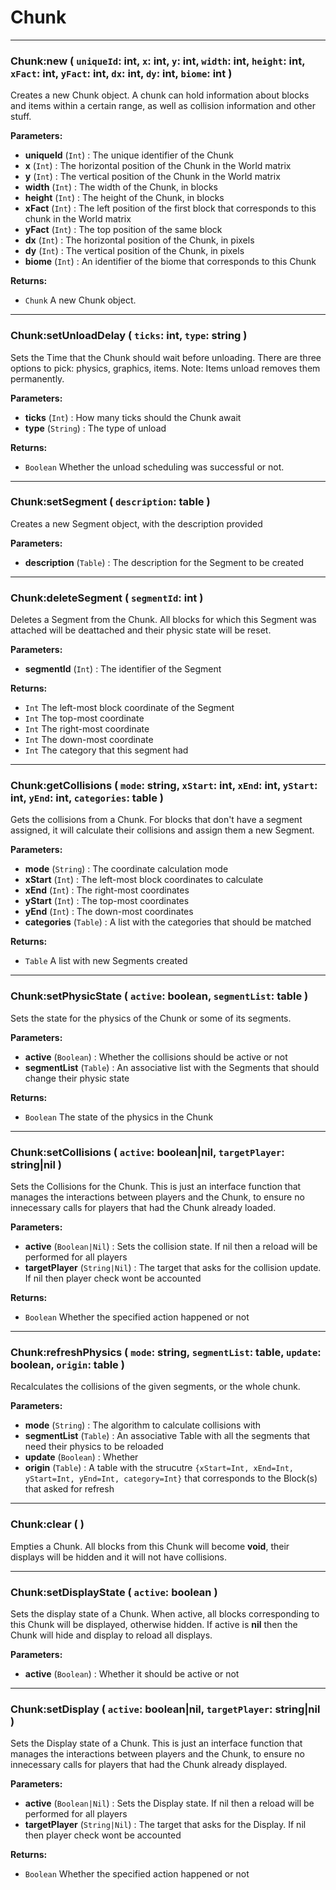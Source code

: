 # Chunk

---

### **Chunk:new** ( `uniqueId`: int, `x`: int, `y`: int, `width`: int, `height`: int, `xFact`: int, `yFact`: int, `dx`: int, `dy`: int, `biome`: int )
Creates a new Chunk object. A chunk can hold information about blocks and items within a certain range, as well as collision information and other stuff.


**Parameters:**
- **uniqueId** (`Int`) : The unique identifier of the Chunk
- **x** (`Int`) : The horizontal position of the Chunk in the World matrix
- **y** (`Int`) : The vertical position of the Chunk in the World matrix
- **width** (`Int`) : The width of the Chunk, in blocks
- **height** (`Int`) : The height of the Chunk, in blocks
- **xFact** (`Int`) : The left position of the first block that corresponds to this chunk in the World matrix
- **yFact** (`Int`) : The top position of the same block
- **dx** (`Int`) : The horizontal position of the Chunk, in pixels
- **dy** (`Int`) : The vertical position of the Chunk, in pixels
- **biome** (`Int`) : An identifier of the biome that corresponds to this Chunk


**Returns:**
- `Chunk` A new Chunk object.

---

### **Chunk:setUnloadDelay** ( `ticks`: int, `type`: string )
Sets the Time that the Chunk should wait before unloading. There are three options to pick: physics, graphics, items. Note: Items unload removes them permanently.


**Parameters:**
- **ticks** (`Int`) : How many ticks should the Chunk await
- **type** (`String`) : The type of unload


**Returns:**
- `Boolean` Whether the unload scheduling was successful or not.

---

### **Chunk:setSegment** ( `description`: table )
Creates a new Segment object, with the description provided 


**Parameters:**
- **description** (`Table`) : The description for the Segment to be created

---

### **Chunk:deleteSegment** ( `segmentId`: int )
Deletes a Segment from the Chunk. All blocks for which this Segment was attached will be deattached and their physic state will be reset.


**Parameters:**
- **segmentId** (`Int`) : The identifier of the Segment


**Returns:**
- `Int` The left-most block coordinate of the Segment
- `Int` The top-most coordinate
- `Int` The right-most coordinate
- `Int` The down-most coordinate
- `Int` The category that this segment had

---

### **Chunk:getCollisions** ( `mode`: string, `xStart`: int, `xEnd`: int, `yStart`: int, `yEnd`: int, `categories`: table )
Gets the collisions from a Chunk. For blocks that don't have a segment assigned, it will calculate their collisions and assign them a new Segment.


**Parameters:**
- **mode** (`String`) : The coordinate calculation mode
- **xStart** (`Int`) : The left-most block coordinates to calculate
- **xEnd** (`Int`) : The right-most coordinates
- **yStart** (`Int`) : The top-most coordinates
- **yEnd** (`Int`) : The down-most coordinates
- **categories** (`Table`) : A list with the categories that should be matched


**Returns:**
- `Table` A list with new Segments created

---

### **Chunk:setPhysicState** ( `active`: boolean, `segmentList`: table )
Sets the state for the physics of the Chunk or some of its segments. 


**Parameters:**
- **active** (`Boolean`) : Whether the collisions should be active or not
- **segmentList** (`Table`) : An associative list with the Segments that should change their physic state


**Returns:**
- `Boolean` The state of the physics in the Chunk

---

### **Chunk:setCollisions** ( `active`: boolean|nil, `targetPlayer`: string|nil )
Sets the Collisions for the Chunk. This is just an interface function that manages the interactions between players and the Chunk, to ensure no innecessary calls for players that had the Chunk already loaded.


**Parameters:**
- **active** (`Boolean|Nil`) : Sets the collision state. If nil then a reload will be performed for all players
- **targetPlayer** (`String|Nil`) : The target that asks for the collision update. If nil then player check wont be accounted


**Returns:**
- `Boolean` Whether the specified action happened or not

---

### **Chunk:refreshPhysics** ( `mode`: string, `segmentList`: table, `update`: boolean, `origin`: table )
Recalculates the collisions of the given segments, or the whole chunk. 


**Parameters:**
- **mode** (`String`) : The algorithm to calculate collisions with
- **segmentList** (`Table`) : An associative Table with all the segments that need their physics to be reloaded
- **update** (`Boolean`) : Whether 
- **origin** (`Table`) : A table with the strucutre `{xStart=Int, xEnd=Int, yStart=Int, yEnd=Int, category=Int}` that corresponds to the Block(s) that asked for refresh

---

### **Chunk:clear** (  )
Empties a Chunk. All blocks from this Chunk will become **void**, their displays will be hidden and it will not have collisions.

---

### **Chunk:setDisplayState** ( `active`: boolean )
Sets the display state of a Chunk. When active, all blocks corresponding to this Chunk will be displayed, otherwise hidden. If active is **nil** then the Chunk will hide and display to reload all displays.


**Parameters:**
- **active** (`Boolean`) : Whether it should be active or not

---

### **Chunk:setDisplay** ( `active`: boolean|nil, `targetPlayer`: string|nil )
Sets the Display state of a Chunk. This is just an interface function that manages the interactions between players and the Chunk, to ensure no innecessary calls for players that had the Chunk already displayed.


**Parameters:**
- **active** (`Boolean|Nil`) : Sets the Display state. If nil then a reload will be performed for all players
- **targetPlayer** (`String|Nil`) : The target that asks for the Display. If nil then player check wont be accounted


**Returns:**
- `Boolean` Whether the specified action happened or not